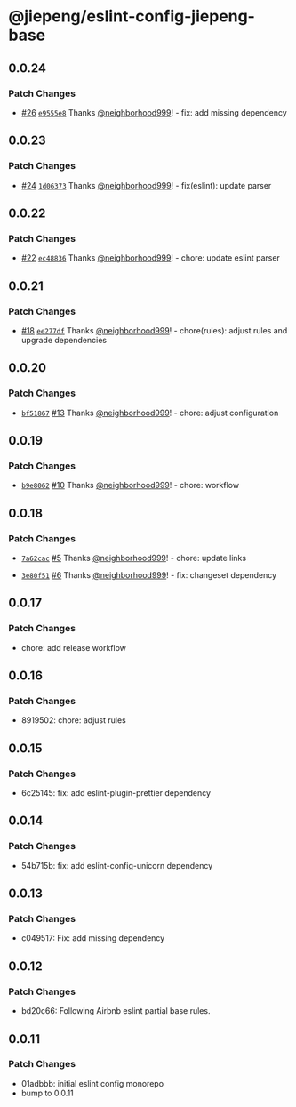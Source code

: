 # @jiepeng/eslint-config-jiepeng-base

## 0.0.24

### Patch Changes

- [#26](https://github.com/neighborhood999/eslint-config-jiepeng/pull/26) [`e9555e8`](https://github.com/neighborhood999/eslint-config-jiepeng/commit/e9555e833aa03bb2715a41dd19b1864be77e10ce) Thanks [@neighborhood999](https://github.com/neighborhood999)! - fix: add missing dependency

## 0.0.23

### Patch Changes

- [#24](https://github.com/neighborhood999/eslint-config-jiepeng/pull/24) [`1d06373`](https://github.com/neighborhood999/eslint-config-jiepeng/commit/1d063739c324bfbedd473e17a6da97eb1550461b) Thanks [@neighborhood999](https://github.com/neighborhood999)! - fix(eslint): update parser

## 0.0.22

### Patch Changes

- [#22](https://github.com/neighborhood999/eslint-config-jiepeng/pull/22) [`ec48836`](https://github.com/neighborhood999/eslint-config-jiepeng/commit/ec488366ac902b1325e25fb911b19782d545d7a3) Thanks [@neighborhood999](https://github.com/neighborhood999)! - chore: update eslint parser

## 0.0.21

### Patch Changes

- [#18](https://github.com/neighborhood999/eslint-config-jiepeng/pull/18) [`ee277df`](https://github.com/neighborhood999/eslint-config-jiepeng/commit/ee277df299eb2ec945c9546740c1df9b7367b9d8) Thanks [@neighborhood999](https://github.com/neighborhood999)! - chore(rules): adjust rules and upgrade dependencies

## 0.0.20

### Patch Changes

- [`bf51867`](https://github.com/neighborhood999/eslint-config-jiepeng/commit/bf51867bcf106c213559fafb62bcb33c34d19c9d) [#13](https://github.com/neighborhood999/eslint-config-jiepeng/pull/13) Thanks [@neighborhood999](https://github.com/neighborhood999)! - chore: adjust configuration

## 0.0.19

### Patch Changes

- [`b9e8062`](https://github.com/neighborhood999/eslint-config-jiepeng/commit/b9e806265393f089b154e915f746bc714423eed3) [#10](https://github.com/neighborhood999/eslint-config-jiepeng/pull/10) Thanks [@neighborhood999](https://github.com/neighborhood999)! - chore: workflow

## 0.0.18

### Patch Changes

- [`7a62cac`](https://github.com/neighborhood999/eslint-config-jiepeng/commit/7a62cacdc44d2355575967aa5ec443c45de3df5b) [#5](https://github.com/neighborhood999/eslint-config-jiepeng/pull/5) Thanks [@neighborhood999](https://github.com/neighborhood999)! - chore: update links

* [`3e80f51`](https://github.com/neighborhood999/eslint-config-jiepeng/commit/3e80f5185dbbd66b716da1cd2817639795de74af) [#6](https://github.com/neighborhood999/eslint-config-jiepeng/pull/6) Thanks [@neighborhood999](https://github.com/neighborhood999)! - fix: changeset dependency

## 0.0.17

### Patch Changes

- chore: add release workflow

## 0.0.16

### Patch Changes

- 8919502: chore: adjust rules

## 0.0.15

### Patch Changes

- 6c25145: fix: add eslint-plugin-prettier dependency

## 0.0.14

### Patch Changes

- 54b715b: fix: add eslint-config-unicorn dependency

## 0.0.13

### Patch Changes

- c049517: Fix: add missing dependency

## 0.0.12

### Patch Changes

- bd20c66: Following Airbnb eslint partial base rules.

## 0.0.11

### Patch Changes

- 01adbbb: initial eslint config monorepo
- bump to 0.0.11
